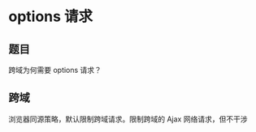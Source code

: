 # options 请求

## 题目

跨域为何需要 options 请求？

## 跨域

浏览器同源策略，默认限制跨域请求。限制跨域的 Ajax 网络请求，但不干涉 <script> <img> <iframe> <link> 加载资源
跨域的解决方案
- jsonp 在 <script/> 中发送请求
- CORS

```js
// CORS 配置允许跨域（服务端）
response.setHeader("Access-Control-Allow-Origin", "http://localhost:8011") // 或者 '*'
response.setHeader("Access-Control-Allow-Headers", "X-Requested-With")
response.setHeader("Access-Control-Allow-Methods", "PUT,POST,GET,DELETE,OPTIONS")
response.setHeader("Access-Control-Allow-Credentials", "true") // 允许跨域接收 cookie
```
必看： https://www.ruanyifeng.com/blog/2016/04/cors.html

## options 请求

使用 CORS 跨域请求时，经常会看到一个“多余”的 options 请求，之后才发送了实际的请求。

![](../img/options.png)

该请求就是为了检查服务端的 headers 信息，是否符合客户端的预期。所以它没有 body 的返回， 只有response headers。

> 规范要求，对那些可能对服务器数据产生副作用的 HTTP 请求方法（特别是 GET 以外的 HTTP 请求，或者搭配某些 MIME 类型的 POST 请求），浏览器必须首先使用 OPTIONS 方法发起一个预检请求（preflight request），从而获知服务端是否允许该跨域请求。—— MDN

## 答案

options 请求就是对 CORS 跨域请求之间的一次预检查，检查成功再发起正式请求，是浏览器自行处理的。<br>
了解即可，实际开发中不用过于关注。

